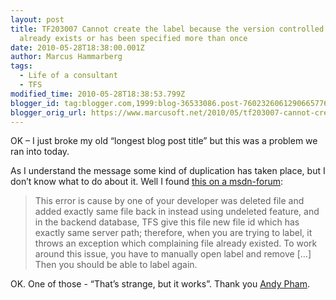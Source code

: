```yaml
---
layout: post
title: TF203007 Cannot create the label because the version controlled item […]
  already exists or has been specified more than once
date: 2010-05-28T18:38:00.001Z
author: Marcus Hammarberg
tags:
  - Life of a consultant
  - TFS
modified_time: 2010-05-28T18:38:53.799Z
blogger_id: tag:blogger.com,1999:blog-36533086.post-7602326061290665776
blogger_orig_url: https://www.marcusoft.net/2010/05/tf203007-cannot-create-label-because.html
---
```


OK – I just broke my old “longest blog post title” but this was a problem we ran into today.

As I understand the message some kind of duplication has taken place, but I don’t know what to do about it. Well I found <a href="http://social.msdn.microsoft.com/Forums/en/tfsversioncontrol/thread/de1cae9f-c49a-4803-afa3-82545d44112b" target="_blank">this on a msdn-forum</a>:

> This error is cause by one of your developer was deleted file and added exactly same file back in instead using undeleted feature, and in the backend database, TFS give this file new file id which has exactly same server path; therefore, when you are trying to label, it throws an exception which complaining file already existed. To work around this issue, you have to manually open label and remove […] Then you should be able to label again.

OK. One of those - “That’s strange, but it works”. Thank you <a href="http://social.msdn.microsoft.com/Profile/en-US/?user=AndyPham&amp;referrer=http://social.msdn.microsoft.com/Forums/en/tfsversioncontrol/thread/de1cae9f-c49a-4803-afa3-82545d44112b&amp rh=E2eIGcrgtMyTPVaEFIrTFrvt3s4NruVU2IIG%2bwzWs20%3d&amp;sp=forums" target="_blank">Andy Pham</a>.
